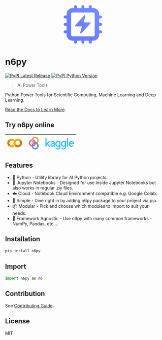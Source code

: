 &nbsp;

<p align="center">
  <a href="https://py.n6.ai" target="_blank" rel="noopener noreferrer">
    <img src=".github/img/n6py.svg" alt="n6py" width="125" height="auto">
  </a>
</p>

# n6py

[![PyPI Latest Release](https://img.shields.io/pypi/v/n6py?color=%23141414&style=for-the-badge)](https://pypi.org/project/n6py)
[![PyPI Python Version](https://img.shields.io/pypi/pyversions/n6py?color=%23141414&style=for-the-badge)](https://pypi.org/project/n6py)

> AI Power Tools

Python Power Tools for Scientific Computing, Machine Learning and Deep Learning.

[Read the Docs to Learn More](https://py.n6.ai).

## Try n6py online

| <a href="https://colab.research.google.com/github/n6ai/n6py/blob/main/notebooks/n6py-demo-colab.ipynb"><img height="48" src=".github/img/colab.svg" /></a> | <a href="https://mybinder.org/v2/git/https%3A%2F%2Fgithub.com%2Fn6ai%2Fn6py/HEAD?labpath=%2Fnotebooks%2Fn6py-demo-colab.ipynb"><img height="48" src=".github/img/binder.svg" /></a> | <a href="https://kaggle.com/kernels/welcome?src=https://github.com/n6ai/n6py/blob/main/notebooks/n6py-demo-colab.ipynb"><img height="48" src=".github/img/kaggle.svg" /></a> |
| ---------------------------------------------------------------------------------------------------------------------------------------------------------- | ----------------------------------------------------------------------------------------------------------------------------------------------------------------------------------- | ---------------------------------------------------------------------------------------------------------------------------------------------------------------------------- |

## Features

- 🐍 Python - Utility library for AI Python projects.
- 📃 Jupyter Notebooks - Designed for use inside Jupyter Notebooks but also works in regular .py files.
- ☁️ Cloud - Notebook Cloud Environment compatible e.g. Google Colab.
- 👶 Simple - Dive right in by adding n6py package to your project via pip.
- 📦 Modular - Pick and choose which modules to import to suit your needs.
- 🎲 Framework Agnostic - Use n6py with many common frameworks - NumPy, Pandas, etc ...

## Installation

```sh
pip install n6py
```

## Import

```py
import n6py as n6
```

## Contribution

See [Contributing Guide](https://github.com/n6ai/n6py/blob/main/.github/CONTRIBUTING.md).

## License

MIT
